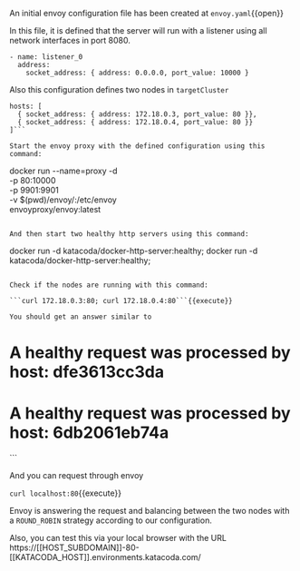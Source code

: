 An initial envoy configuration file has been created at
`envoy.yaml`{{open}}

In this file, it is defined that the server will run with a listener using all network interfaces in port 8080.

```
- name: listener_0
  address:
    socket_address: { address: 0.0.0.0, port_value: 10000 }
```

Also this configuration defines two nodes in `targetCluster`

```
hosts: [
  { socket_address: { address: 172.18.0.3, port_value: 80 }},
  { socket_address: { address: 172.18.0.4, port_value: 80 }}
]```

Start the envoy proxy with the defined configuration using this command:

```
docker run --name=proxy -d \
  -p 80:10000 \
  -p 9901:9901 \
  -v $(pwd)/envoy/:/etc/envoy \
  envoyproxy/envoy:latest
```{{execute}}

And then start two healthy http servers using this command:
```
docker run -d katacoda/docker-http-server:healthy;
docker run -d katacoda/docker-http-server:healthy;
```{{execute}}

Check if the nodes are running with this command:

```curl 172.18.0.3:80; curl 172.18.0.4:80```{{execute}}

You should get an answer similar to

```
<h1>A healthy request was processed by host: dfe3613cc3da</h1>
<h1>A healthy request was processed by host: 6db2061eb74a</h1>
```

And you can request through envoy

```curl localhost:80```{{execute}}

Envoy is answering the request and balancing between the two nodes with a `ROUND_ROBIN` strategy according to our configuration.

Also, you can test this via your local browser with the URL https://[[HOST_SUBDOMAIN]]-80-[[KATACODA_HOST]].environments.katacoda.com/
